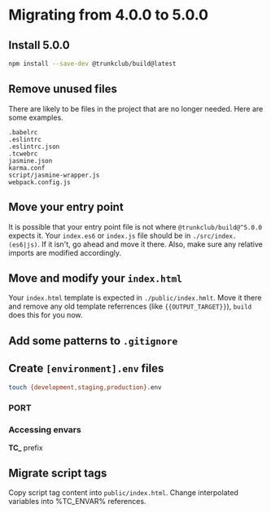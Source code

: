 # Migrating from 4.0.0 to 5.0.0

## Install 5.0.0

```bash
npm install --save-dev @trunkclub/build@latest
```

## Remove unused files

There are likely to be files in the project that are no longer needed. Here
are some examples.

```
.babelrc
.eslintrc
.eslintrc.json
.tcwebrc
jasmine.json
karma.conf
script/jasmine-wrapper.js
webpack.config.js
```

## Move your entry point

It is possible that your entry point file is not where `@trunkclub/build@^5.0.0`
expects it. Your `index.es6` or `index.js` file should be in
`./src/index.(es6|js)`. If it isn't, go ahead and move it there. Also, make
sure any relative imports are modified accordingly.

## Move and modify your `index.html`

Your `index.html` template is expected in `./public/index.hmlt`. Move it there
and remove any old template referrences (like `{{OUTPUT_TARGET}}`), `build` 
does this for you now.

## Add some patterns to `.gitignore`

## Create `[environment].env` files

```bash
touch {development,staging,production}.env
```

### PORT

### Accessing envars

**TC_** prefix

## Migrate script tags

Copy script tag content into `public/index.html`. Change interpolated variables
into %TC_ENVAR% references.

